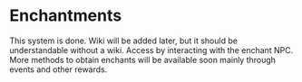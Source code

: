 # Enchantments

This system is done. Wiki will be added later, but it should be understandable without a wiki. Access by interacting with the enchant NPC. More methods to obtain enchants will be available soon mainly through events and other rewards.
